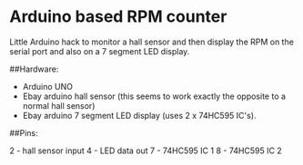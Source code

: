 

# Arduino based RPM counter 

Little Arduino hack to monitor a hall sensor and then display the RPM on
the serial port and also on a 7 segment LED display.


##Hardware:

* Arduino UNO
* Ebay arduino hall sensor (this seems to work exactly the opposite to a normal hall sensor)
* Ebay arduino 7 segment LED display (uses 2 x 74HC595 IC's).


##Pins:

2 - hall sensor input
4 - LED data out
7 - 74HC595 IC 1
8 - 74HC595 IC 2